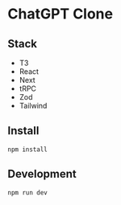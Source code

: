 # ChatGPT Clone 

## Stack
- T3
- React
- Next
- tRPC
- Zod
- Tailwind

## Install
```
npm install
```

## Development
```
npm run dev
```
